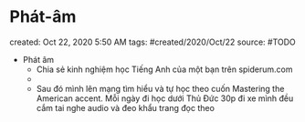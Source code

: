 # Phát-âm

created: Oct 22, 2020 5:50 AM
tags: #created/2020/Oct/22
source: #TODO

- Phát âm
    - Chia sẻ kinh nghiệm học Tiếng Anh của một bạn trên spiderum.com
    - 
    - Sau đó mình lên mạng tìm hiểu và tự học theo cuốn Mastering the American accent. Mỗi ngày đi học dưới Thủ Đức 30p đi xe mình đều cắm tai nghe audio và đeo khẩu trang đọc theo